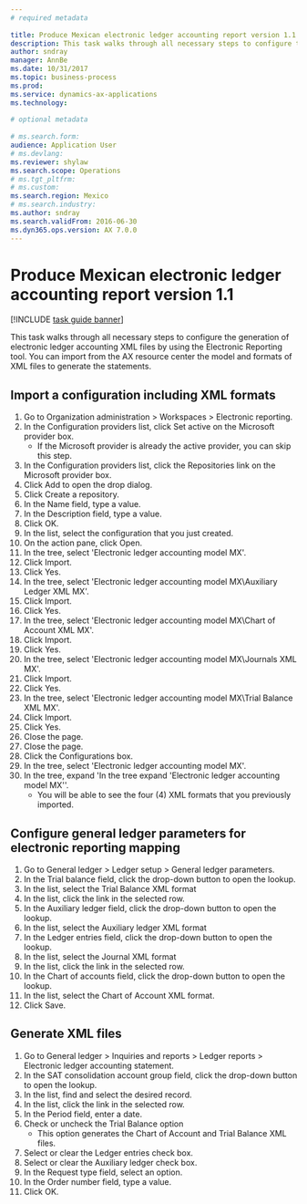 ```yaml
--- 
# required metadata 
 
title: Produce Mexican electronic ledger accounting report version 1.1
description: This task walks through all necessary steps to configure the generation of electronic ledger accounting XML files by using the Electronic Reporting tool. 
author: sndray
manager: AnnBe 
ms.date: 10/31/2017
ms.topic: business-process 
ms.prod:  
ms.service: dynamics-ax-applications 
ms.technology:  
 
# optional metadata 
 
# ms.search.form:   
audience: Application User 
# ms.devlang:  
ms.reviewer: shylaw
ms.search.scope: Operations 
# ms.tgt_pltfrm:  
# ms.custom:  
ms.search.region: Mexico
# ms.search.industry: 
ms.author: sndray
ms.search.validFrom: 2016-06-30 
ms.dyn365.ops.version: AX 7.0.0 
---
```

# Produce Mexican electronic ledger accounting report version 1.1

[!INCLUDE [task guide banner](../../includes/task-guide-banner.md)]

This task walks through all necessary steps to configure the generation of electronic ledger accounting XML files by using the Electronic Reporting tool. You can import from the AX resource center the model and formats of XML files to generate the statements. 


## Import a configuration including XML formats
1. Go to Organization administration > Workspaces > Electronic reporting.
2. In the Configuration providers list, click Set active on the Microsoft provider box.
    * If the Microsoft provider is already the active provider, you can skip this step.  
3. In the Configuration providers list, click the Repositories link on the Microsoft provider box.
4. Click Add to open the drop dialog.
5. Click Create a repository.
6. In the Name field, type a value.
7. In the Description field, type a value.
8. Click OK.
9. In the list, select the configuration that you just created.
10. On the action pane, click Open.
11. In the tree, select 'Electronic ledger accounting model MX'.
12. Click Import.
13. Click Yes.
14. In the tree, select 'Electronic ledger accounting model MX\Auxiliary Ledger XML MX'.
15. Click Import.
16. Click Yes.
17. In the tree, select 'Electronic ledger accounting model MX\Chart of Account XML MX'.
18. Click Import.
19. Click Yes.
20. In the tree, select 'Electronic ledger accounting model MX\Journals XML MX'.
21. Click Import.
22. Click Yes.
23. In the tree, select 'Electronic ledger accounting model MX\Trial Balance XML MX'.
24. Click Import.
25. Click Yes.
26. Close the page.
27. Close the page.
28. Click the Configurations box.
29. In the tree, select 'Electronic ledger accounting model MX'.
30. In the tree, expand 'In the tree expand 'Electronic ledger accounting model MX''.
    * You will be able to see the four (4) XML formats that you previously imported.  

## Configure general ledger parameters for electronic reporting mapping
1. Go to General ledger > Ledger setup > General ledger parameters.
2. In the Trial balance field, click the drop-down button to open the lookup.
3. In the list, select the Trial Balance XML format
4. In the list, click the link in the selected row.
5. In the Auxiliary ledger field, click the drop-down button to open the lookup.
6. In the list, select the Auxiliary ledger XML format
7. In the Ledger entries field, click the drop-down button to open the lookup.
8. In the list, select the Journal XML format
9. In the list, click the link in the selected row.
10. In the Chart of accounts field, click the drop-down button to open the lookup.
11. In the list, select the Chart of Account XML format.
12. Click Save.

## Generate XML files
1. Go to General ledger > Inquiries and reports > Ledger reports > Electronic ledger accounting statement.
2. In the SAT consolidation account group field, click the drop-down button to open the lookup.
3. In the list, find and select the desired record.
4. In the list, click the link in the selected row.
5. In the Period field, enter a date.
6. Check or uncheck the Trial Balance option
    * This option generates the Chart of Account and Trial Balance XML files.  
7. Select or clear the Ledger entries check box.
8. Select or clear the Auxiliary ledger check box.
9. In the Request type field, select an option.
10. In the Order number field, type a value.
11. Click OK.


